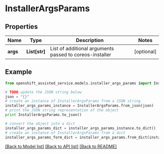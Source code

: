 # InstallerArgsParams


## Properties
Name | Type | Description | Notes
------------ | ------------- | ------------- | -------------
**args** | **List[str]** | List of additional arguments passed to coreos-installer | [optional] 

## Example

```python
from openshift_assisted_service.models.installer_args_params import InstallerArgsParams

# TODO update the JSON string below
json = "{}"
# create an instance of InstallerArgsParams from a JSON string
installer_args_params_instance = InstallerArgsParams.from_json(json)
# print the JSON string representation of the object
print InstallerArgsParams.to_json()

# convert the object into a dict
installer_args_params_dict = installer_args_params_instance.to_dict()
# create an instance of InstallerArgsParams from a dict
installer_args_params_form_dict = installer_args_params.from_dict(installer_args_params_dict)
```
[[Back to Model list]](../README.md#documentation-for-models) [[Back to API list]](../README.md#documentation-for-api-endpoints) [[Back to README]](../README.md)


